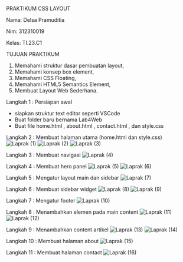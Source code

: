 PRAKTIKUM CSS LAYOUT

Nama: Delsa Pramuditia

Nim: 312310019

Kelas: TI.23.C1

TUJUAN PRAKTIKUM
1. Memahami struktur dasar pembuatan layout,
2. Memahami konsep box element,
3. Memahami CSS Floating,
4. Memahami HTML5 Semantics Element,
5. Membuat Layout Web Sederhana.

Langkah 1 : Persiapan awal
- siapkan struktur text editor seperti VSCode
- Buat folder baru bernama Lab4Web
- Buat file home.html , about.html , contact.html , dan style.css

Langkah 2 : Membuat halaman utama (home.html dan style.css)
![Laprak (1)](https://github.com/user-attachments/assets/f8b53fbd-10ae-459f-8cbe-ab52faf56af5)
![Laprak (2)](https://github.com/user-attachments/assets/71f4bbf8-9423-4f84-9ddd-504590de5be4)
![Laprak (3)](https://github.com/user-attachments/assets/1e91db2e-bc9b-49df-b16b-947ad81d0f30)

Langkah 3 : Membuat navigasi
![Laprak (4)](https://github.com/user-attachments/assets/2ad54290-41a4-4618-bd2c-e31201f0603f)

Langkah 4 : Membuat hero panel
![Laprak (5)](https://github.com/user-attachments/assets/a5fa498f-e9c2-4d4d-9c43-03bf8ddc6a8e)
![Laprak (6)](https://github.com/user-attachments/assets/c4ef8f2a-1ad1-4281-b8c4-5c65a61ffa19)

Langkah 5 : Mengatur layout main dan sidebar
![Laprak (7)](https://github.com/user-attachments/assets/b3939fc2-5733-44ec-9d9d-024b13ce788a)

Langkah 6 : Membuat sidebar widget
![Laprak (8)](https://github.com/user-attachments/assets/43df1199-c87b-4b45-8e66-baa94903b9a7)
![Laprak (9)](https://github.com/user-attachments/assets/582dcae9-6d6c-4bfd-b5cb-d5499902f98b)

Langkah 7 : Mengatur footer
![Laprak (10)](https://github.com/user-attachments/assets/bd64329c-aa2e-4f00-b999-9cc942bb2995)

Langkah 8 : Menambahkan elemen pada main content
![Laprak (11)](https://github.com/user-attachments/assets/3046f403-7d65-4901-9f39-f8836faafb8d)
![Laprak (12)](https://github.com/user-attachments/assets/e6ccb231-5f5e-4257-b066-3278e82901a1)

Langkah 9 : Menambahkan content artikel
![Laprak (13)](https://github.com/user-attachments/assets/d7a5670e-19f7-4375-9d9e-b47a5c3503a9)
![Laprak (14)](https://github.com/user-attachments/assets/083a3c8d-31ae-4e09-9176-26540680de01)

Langkah 10 : Membuat halaman about
![Laprak (15)](https://github.com/user-attachments/assets/f654aa19-88a6-4d96-94b3-0d79f39a1ef1)

Langkah 11 : Membuat halaman contact
![Laprak (16)](https://github.com/user-attachments/assets/f56e108d-6b92-44cc-9a6d-0e548664e8f2)
